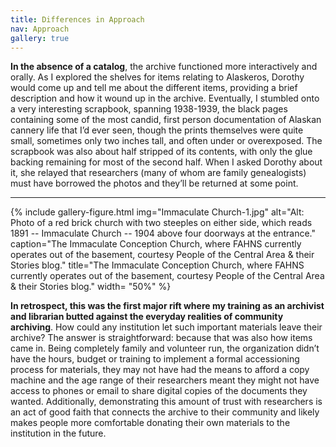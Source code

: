 ```yaml
---
title: Differences in Approach
nav: Approach
gallery: true
---
```


**In the absence of a catalog**, the archive functioned more interactively and orally. As I explored the shelves for items relating to Alaskeros, Dorothy would come up and tell me about the different items, providing a brief description and how it wound up in the archive. Eventually, I stumbled onto a very  interesting scrapbook, spanning 1938-1939, the black pages containing some of the most candid, first person documentation of Alaskan cannery life that I’d ever seen, though the prints themselves were quite small, sometimes only two inches tall, and often under or overexposed. The scrapbook was also about half stripped of its contents, with only the glue backing remaining for most of the second half. When I asked Dorothy about it, she relayed that researchers (many of whom are family genealogists) must have borrowed the photos and they’ll be returned at some point. 

-------------

{% include gallery-figure.html img="Immaculate Church-1.jpg" alt="Alt: Photo of a red brick church with two steeples on either side, which reads 1891 -- Immaculate Church -- 1904 above four doorways at the entrance." caption="The Immaculate Conception Church, where FAHNS currently operates out of the basement, courtesy People of the Central Area & their Stories blog." title="The Immaculate Conception Church, where FAHNS currently operates out of the basement, courtesy People of the Central Area & their Stories blog." width= "50%" %}

**In retrospect, this was the first major rift where my training as an archivist and librarian butted against the everyday realities of community archiving**. How could any institution let such important materials leave their archive? The answer is straightforward: because that was also how items came in. Being completely family and volunteer run, the organization didn’t have the hours, budget or training to implement a formal accessioning process for materials, they may not have had the means to afford a copy machine and the age range of their researchers meant they might not have access to phones or email to share digital copies of the documents they wanted. Additionally, demonstrating this amount of trust with researchers is an act of good faith that connects the archive to their community and likely makes people more comfortable donating their own materials to the institution in the future.

